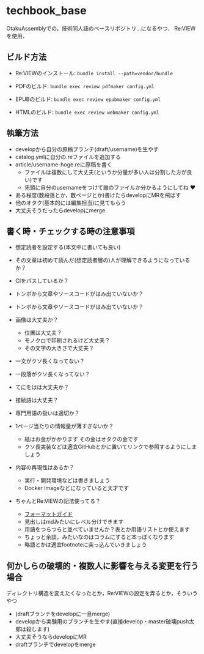 # techbook_base

OtakuAssemblyでの，技術同人誌のベースリポジトリ...になるやつ．
Re:VIEWを使用．

## ビルド方法

- Re:VIEWのインストール: `bundle install --path=vendor/bundle`

- PDFのビルド: `bundle exec review pdfmaker config.yml`
- EPUBのビルド: `bundle exec review epubmaker config.yml`
- HTMLのビルド: `bundle exec review webmaker config.yml`

## 執筆方法

- developから自分の原稿ブランチ(draft/username)を生やす
- catalog.ymlに自分の.reファイルを追加する
- article/username-hoge.reに原稿を書く
	- ファイルは複数にして大丈夫(というか分量が多い人は分割した方が良い)です
	- 先頭に自分のusernameをつけて誰のファイルか分かるようにしてね :heart:
- ある程度(数段落とか，数ページとか)書けたらdevelopにMRを飛ばす
- 他のオタク(基本的には編集担当)に見てもらう
- 大丈夫そうだったらdevelopにmerge

## 書く時・チェックする時の注意事項

- 想定読者を設定する(本文中に書いても良い)
- その文章は初めて読んだ(想定読者層の)人が理解できるようになっているか？

- CIをパスしているか？
- トンボから文章やソースコードがはみ出ていないか？
- トンボから文章やソースコードがはみ出ていないか？
- 画像は大丈夫か？
	- 位置は大丈夫？
	- モノクロで印刷されるけど大丈夫？
	- その文字の大きさで大丈夫？

- 一文がクソ長くなってない？
- 一段落がクソ長くなってない？
- てにをはは大丈夫か？
- 接続語は大丈夫？
- 専門用語の扱いは適切か？

- 1ページ当たりの情報量が薄すぎないか？
	- 紙はお金がかかります その金はオタクの金です
	- クソ長実装などは適宜GitHubとかに置いてリンクで参照するようにしましょう
- 内容の再現性はあるか？
	- 実行・開発環境などは書きましょう
	- Docker Imageなどになっていると天才です
- ちゃんとRe:VIEWの記法使ってる？
	- [フォーマットガイド](https://github.com/kmuto/review/blob/master/doc/format.ja.md)
	- 見出しはmdみたいにレベル分けできます
	- 用語をつらつらと並べていませんか？表とか用語リストとか使えます
	- ちょっと余談，みたいなのはコラムにすると本っぽくなります
	- 略語とかは適宜footnoteに突っ込んでいきましょう

## 何かしらの破壊的・複数人に影響を与える変更を行う場合

ディレクトリ構造を変えたくなったとか，Re:VIEWの設定を弄るとか，そういうやつ

- (draftブランチをdevelopに一旦merge)
- developから実験用のブランチを生やす(直接develop・master破壊push太郎は殺します)
- 大丈夫そうならdevelopにMR
- draftブランチでdevelopをmerge
